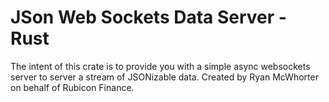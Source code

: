 # JSon Web Sockets Data Server - Rust

The intent of this crate is to provide you with a simple async websockets server to server a stream of JSONizable data. Created by Ryan McWhorter on behalf of Rubicon Finance.
